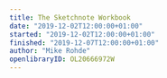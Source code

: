 ```yaml
---
title: The Sketchnote Workbook
date: "2019-12-02T12:00:00+01:00"
started: "2019-12-02T12:00:00+01:00"
finished: "2019-12-07T12:00:00+01:00"
author: "Mike Rohde"
openlibraryID: OL20666972W
---
```

